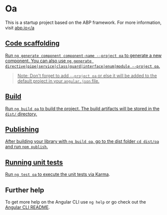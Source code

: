 # Oa

This is a startup project based on the ABP framework. For more information, visit <a href="https://abp.io/" target="_blank">abp.io</a

## Code scaffolding

Run `ng generate component component-name --project oa` to generate a new component. You can also use `ng generate directive|pipe|service|class|guard|interface|enum|module --project oa`.
> Note: Don't forget to add `--project oa` or else it will be added to the default project in your `angular.json` file. 

## Build

Run `ng build oa` to build the project. The build artifacts will be stored in the `dist/` directory.

## Publishing

After building your library with `ng build oa`, go to the dist folder `cd dist/oa` and run `npm publish`.

## Running unit tests

Run `ng test oa` to execute the unit tests via [Karma](https://karma-runner.github.io).

## Further help

To get more help on the Angular CLI use `ng help` or go check out the [Angular CLI README](https://github.com/angular/angular-cli/blob/master/README.md).
